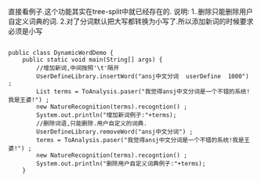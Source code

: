 直接看例子.这个功能其实在tree-split中就已经存在的.
说明:
1..删除只能删除用户自定义词典的词.
2.对了分词默认把大写都转换为小写了.所以添加新词的时候要求必须是小写
<pre><code>
public class DynamicWordDemo {
	public static void main(String[] args) {
		//增加新词,中间按照'\t'隔开
		UserDefineLibrary.insertWord("ansj中文分词	userDefine	1000") ;
		List<Term> terms = ToAnalysis.paser("我觉得ansj中文分词是一个不错的系统!我是王婆!") ;
		new NatureRecognition(terms).recogntion() ;
		System.out.println("增加新词例子:"+terms);		
		//删除词语,只能删除.用户自定义的词典.
		UserDefineLibrary.removeWord("ansj中文分词") ;
		terms = ToAnalysis.paser("我觉得ansj中文分词是一个不错的系统!我是王婆!") ;
		new NatureRecognition(terms).recogntion() ;
		System.out.println("删除用户自定义词典例子:"+terms);
	}
</pre></code>